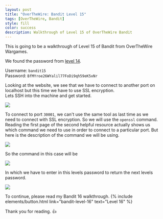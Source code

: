 ```yaml
---
layout: post
title: "OverTheWire: Bandit Level 15"
tags: [OverTheWire, Bandit]
style: fill
color: success
description: Walkthrough of Level 15 of OverTheWire Bandit
---
```


This is going to be a walkthrough of Level 15 of Bandit from OverTheWire Wargames.

We found the password from [level 14](bandit-level-14).

Username: `bandit15`  
Password: `BfMYroe26WYalil77FoDi9qh59eK5xNr`

Looking at the website, we see that we have to connect to another port on localhost but this time we have to use SSL encryption.  
Lets SSH into the machine and get started.

![](/assets/posts/OverTheWire/Bandit/Bandit15/picture1.png)

To connect to port `30001`, we can't use the same tool as last time as we need to connect with SSL encryption. So we will use the `openssl`
 command.  
Reading the first page of the second helpful resource actually shows us which command we need to use in order to connect to a particular port. But here is the description of the command we will be using.

![](/assets/posts/OverTheWire/Bandit/Bandit15/picture2.png)

So the command in this case will be

![](/assets/posts/OverTheWire/Bandit/Bandit15/picture3.png)

In which we have to enter in this levels password to return the next levels password.

![](/assets/posts/OverTheWire/Bandit/Bandit15/picture4.png)

To continue, please read my Bandit 16 walkthrough. {% include elements/button.html link="bandit-level-16" text="Level 16" %}

Thank you for reading. :+1: